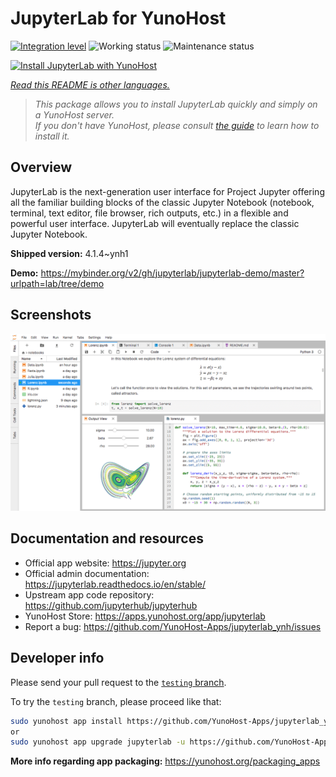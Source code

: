 <!--
N.B.: This README was automatically generated by <https://github.com/YunoHost/apps/tree/master/tools/readme_generator>
It shall NOT be edited by hand.
-->

# JupyterLab for YunoHost

[![Integration level](https://dash.yunohost.org/integration/jupyterlab.svg)](https://dash.yunohost.org/appci/app/jupyterlab) ![Working status](https://ci-apps.yunohost.org/ci/badges/jupyterlab.status.svg) ![Maintenance status](https://ci-apps.yunohost.org/ci/badges/jupyterlab.maintain.svg)

[![Install JupyterLab with YunoHost](https://install-app.yunohost.org/install-with-yunohost.svg)](https://install-app.yunohost.org/?app=jupyterlab)

*[Read this README is other languages.](./ALL_README.md)*

> *This package allows you to install JupyterLab quickly and simply on a YunoHost server.*  
> *If you don't have YunoHost, please consult [the guide](https://yunohost.org/install) to learn how to install it.*

## Overview

JupyterLab is the next-generation user interface for Project Jupyter offering all the familiar building blocks of the classic Jupyter Notebook (notebook, terminal, text editor, file browser, rich outputs, etc.) in a flexible and powerful user interface. JupyterLab will eventually replace the classic Jupyter Notebook.


**Shipped version:** 4.1.4~ynh1

**Demo:** <https://mybinder.org/v2/gh/jupyterlab/jupyterlab-demo/master?urlpath=lab/tree/demo>

## Screenshots

![Screenshot of JupyterLab](./doc/screenshots/jupyterlab.png)

## Documentation and resources

- Official app website: <https://jupyter.org>
- Official admin documentation: <https://jupyterlab.readthedocs.io/en/stable/>
- Upstream app code repository: <https://github.com/jupyterhub/jupyterhub>
- YunoHost Store: <https://apps.yunohost.org/app/jupyterlab>
- Report a bug: <https://github.com/YunoHost-Apps/jupyterlab_ynh/issues>

## Developer info

Please send your pull request to the [`testing` branch](https://github.com/YunoHost-Apps/jupyterlab_ynh/tree/testing).

To try the `testing` branch, please proceed like that:

```bash
sudo yunohost app install https://github.com/YunoHost-Apps/jupyterlab_ynh/tree/testing --debug
or
sudo yunohost app upgrade jupyterlab -u https://github.com/YunoHost-Apps/jupyterlab_ynh/tree/testing --debug
```

**More info regarding app packaging:** <https://yunohost.org/packaging_apps>
